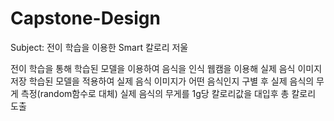 # Capstone-Design

Subject: 전이 학습을 이용한 Smart 칼로리 저울

전이 학습을 통해 학습된 모델을 이용하여 음식을 인식 
웹캠을 이용해 실제 음식 이미지 저장
학습된 모델을 적용하여 실제 음식 이미지가 어떤 음식인지 구별 후
실제 음식의 무게 측정(random함수로 대체)
실제 음식의 무게를 1g당 칼로리값을 대입후
총 칼로리 도출

